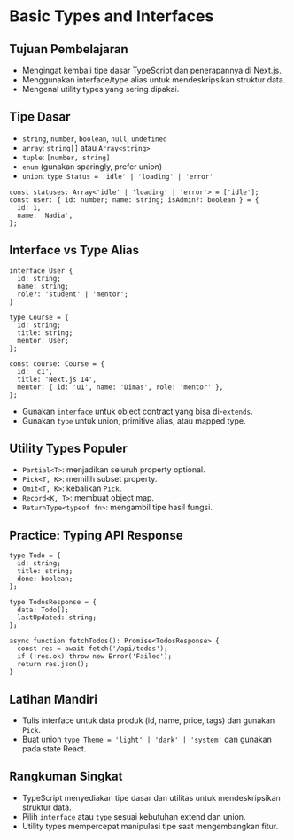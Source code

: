 # Basic Types and Interfaces

## Tujuan Pembelajaran
- Mengingat kembali tipe dasar TypeScript dan penerapannya di Next.js.
- Menggunakan interface/type alias untuk mendeskripsikan struktur data.
- Mengenal utility types yang sering dipakai.

## Tipe Dasar
- `string`, `number`, `boolean`, `null`, `undefined`
- `array`: `string[]` atau `Array<string>`
- `tuple`: `[number, string]`
- `enum` (gunakan sparingly, prefer union)
- `union`: `type Status = 'idle' | 'loading' | 'error'`

```tsx
const statuses: Array<'idle' | 'loading' | 'error'> = ['idle'];
const user: { id: number; name: string; isAdmin?: boolean } = {
  id: 1,
  name: 'Nadia',
};
```

## Interface vs Type Alias
```tsx
interface User {
  id: string;
  name: string;
  role?: 'student' | 'mentor';
}

type Course = {
  id: string;
  title: string;
  mentor: User;
};

const course: Course = {
  id: 'c1',
  title: 'Next.js 14',
  mentor: { id: 'u1', name: 'Dimas', role: 'mentor' },
};
```

- Gunakan `interface` untuk object contract yang bisa di-`extends`.
- Gunakan `type` untuk union, primitive alias, atau mapped type.

## Utility Types Populer
- `Partial<T>`: menjadikan seluruh property optional.
- `Pick<T, K>`: memilih subset property.
- `Omit<T, K>`: kebalikan `Pick`.
- `Record<K, T>`: membuat object map.
- `ReturnType<typeof fn>`: mengambil tipe hasil fungsi.

## Practice: Typing API Response
```tsx
type Todo = {
  id: string;
  title: string;
  done: boolean;
};

type TodosResponse = {
  data: Todo[];
  lastUpdated: string;
};

async function fetchTodos(): Promise<TodosResponse> {
  const res = await fetch('/api/todos');
  if (!res.ok) throw new Error('Failed');
  return res.json();
}
```

## Latihan Mandiri
- Tulis interface untuk data produk (id, name, price, tags) dan gunakan `Pick`.
- Buat union `type Theme = 'light' | 'dark' | 'system'` dan gunakan pada state React.

## Rangkuman Singkat
- TypeScript menyediakan tipe dasar dan utilitas untuk mendeskripsikan struktur data.
- Pilih `interface` atau `type` sesuai kebutuhan extend dan union.
- Utility types mempercepat manipulasi tipe saat mengembangkan fitur.
